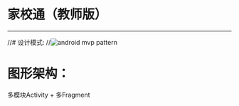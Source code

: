# 家校通（教师版）


-----

//# 设计模式:
//![android mvp pattern](./app/src/main/res/drawable/mvp.png)



# 图形架构：
 多模块Activity + 多Fragment